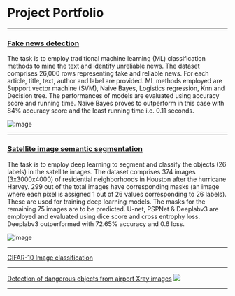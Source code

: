 # Project Portfolio

---

### **[Fake news detection](https://github.com/nguyen-nhat-mai/fake-news-detection)**

The task is to employ traditional machine learning (ML) classification methods to mine the text and identify unreliable news. The dataset comprises 26,000 rows representing fake and reliable news. For each article, title, text, author and label are provided. ML methods employed are Support vector machine (SVM), Naive Bayes, Logistics regression, Knn and Decision tree. The performances of models are evaluated using accuracy score and running time. Naive Bayes proves to outperform in this case with 84% accuracy score and the least running time i.e. 0.11 seconds.

![image](https://user-images.githubusercontent.com/85484281/214878082-377fcd85-a8c0-46dc-99ef-06890d66d681.png)

---
### **[Satellite image semantic segmentation](https://github.com/nguyen-nhat-mai/satellite-image-semantic-segmentation)**

The task is to employ deep learning to segment and classify the objects (26 labels) in the satellite images. The dataset comprises 374 images (3x3000x4000) of residential neighborhoods in Houston after the hurricane Harvey. 299 out of the total images have corresponding masks (an image where each pixel is assigned 1 out of 26 values corresponding to 26 labels). These are used for training deep learning models. The masks for the remaining 75 images are to be predicted. U-net, PSPNet & Deeplabv3 are employed and evaluated using dice score and cross entrophy loss. Deeplabv3 outperformed with 72.65% accuracy and 0.6 loss.

![image](https://user-images.githubusercontent.com/85484281/215187360-3b609176-daab-446c-9d89-7c7b87733686.png)

---
[CIFAR-10 Image classification](https://github.com/nguyen-nhat-mai/CIFAR-10-image_classification)


---
[Detection of dangerous objects from airport Xray images](http://example.com/)
<img src="images/dummy_thumbnail.jpg?raw=true"/>

---

